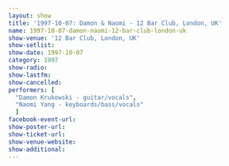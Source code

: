 ```yaml
---
layout: show
title: '1997-10-07: Damon & Naomi - 12 Bar Club, London, UK'
name: 1997-10-07-damon-naomi-12-bar-club-london-uk
show-venue: '12 Bar Club, London, UK'
show-setlist: 
show-date: 1997-10-07
category: 1997
show-radio: 
show-lastfm: 
show-cancelled: 
performers: [
  "Damon Krukowski - guitar/vocals",
  "Naomi Yang - keyboards/bass/vocals"
  ]
facebook-event-url: 
show-poster-url: 
show-ticket-url: 
show-venue-website: 
show-additional: 
---
```


